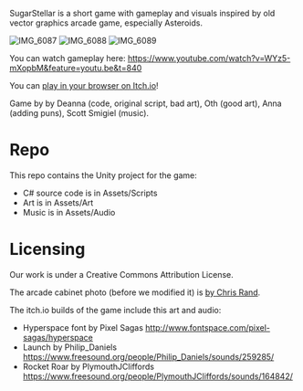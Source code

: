 SugarStellar is a short game with gameplay and visuals inspired by old vector graphics arcade game, especially Asteroids.

![IMG_6087](https://github.com/user-attachments/assets/c3faec37-3650-423c-8505-0a658a60ed36)
![IMG_6088](https://github.com/user-attachments/assets/e02ff7b0-9ecc-4451-8a82-2bf375cceb81)
![IMG_6089](https://github.com/user-attachments/assets/855b07a1-49a2-411a-ae2a-118a8ee85731)

You can watch gameplay here: https://www.youtube.com/watch?v=WYz5-mXopbM&feature=youtu.be&t=840 

You can [play in your browser on Itch.io](https://sugartronics.itch.io/sugarstellar)! 

Game by by Deanna (code, original script, bad art), Oth (good art), Anna (adding puns), Scott Smigiel (music).

# Repo

This repo contains the Unity project for the game:
- C# source code is in Assets/Scripts
- Art is in Assets/Art
- Music is in Assets/Audio

# Licensing

Our work is under a Creative Commons Attribution License.

The arcade cabinet photo (before we modified it) is [by Chris Rand](https://commons.wikimedia.org/wiki/File:Signed_Pong_Cabinet.jpg). 

The itch.io builds of the game include this art and audio:
- Hyperspace font by Pixel Sagas http://www.fontspace.com/pixel-sagas/hyperspace
- Launch by Philip_Daniels https://www.freesound.org/people/Philip_Daniels/sounds/259285/
- Rocket Roar by PlymouthJCliffords https://www.freesound.org/people/PlymouthJCliffords/sounds/164842/
